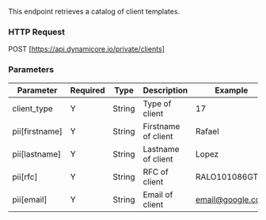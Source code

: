 This endpoint retrieves a catalog of client templates.
### HTTP Request

POST [https://api.dynamicore.io/private/clients]

### Parameters

| Parameter | Required | Type | Description | Example |
| --------- | --------- | --------- | --------- |--------- |
| client_type | Y | String | Type of client | 17 |
| pii[firstname] | Y | String | Firstname of client | Rafael |
| pii[lastname] | Y | String | Lastname of client | Lopez |
| pii[rfc] | Y | String | RFC of client | RALO101086GT4 |
| pii[email] | Y | String | Email of client | email@google.com |